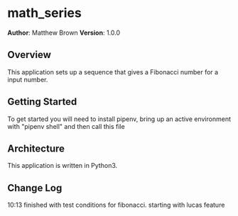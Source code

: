 # math_series

**Author**: Matthew Brown
**Version**: 1.0.0

## Overview
This application sets up a sequence that gives a Fibonacci number for a input number.

## Getting Started
To get started you will need to install pipenv, bring up an active environment with "pipenv shell" and then call this file

## Architecture
This application is written in Python3.
<!-- Provide a detailed description of the application design. What technologies (languages, libraries, etc) you're using, and any other relevant design information. This is also an area which you can include any visuals; flow charts, example usage gifs, screen captures, etc.-->


## Change Log

10:13 finished with test conditions for fibonacci. starting with lucas feature



